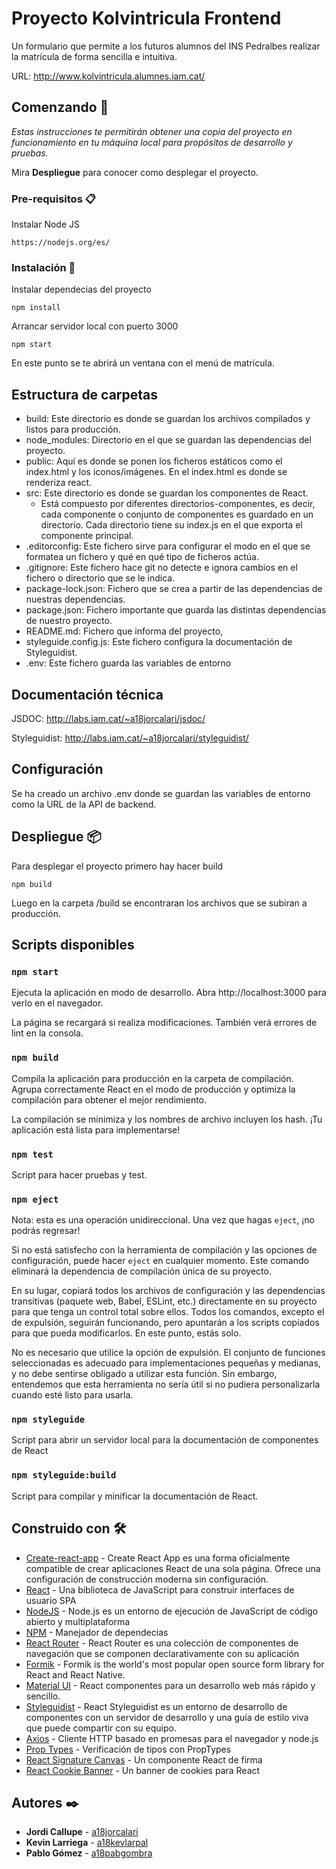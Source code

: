 # Proyecto Kolvintricula Frontend

Un formulario que permite a los futuros alumnos del INS Pedralbes realizar la matrícula de forma sencilla e intuitiva.

URL: http://www.kolvintricula.alumnes.iam.cat/

## Comenzando 🚀

_Estas instrucciones te permitirán obtener una copia del proyecto en funcionamiento en tu máquina local para propósitos de desarrollo y pruebas._

Mira **Despliegue** para conocer como desplegar el proyecto.

### Pre-requisitos 📋

Instalar Node JS

```
https://nodejs.org/es/
```

### Instalación 🔧

Instalar dependecias del proyecto

```
npm install
```

Arrancar servidor local con puerto 3000

```
npm start
```

En este punto se te abrirá un ventana con el menú de matrícula.

## Estructura de carpetas

- build: Este directorio es donde se guardan los archivos compilados y listos para producción.
- node_modules: Directorio en el que se guardan las dependencias del proyecto.
- public: Aquí es donde se ponen los ficheros estáticos como el index.html y los iconos/imágenes. En el index.html es donde se renderiza react.
- src: Este directorio es donde se guardan los componentes de React.
  - Está compuesto por diferentes directorios-componentes, es decir, cada componente o conjunto de componentes es guardado en un directorio. Cada directorio tiene su index.js en el que exporta el componente principal.
- .editorconfig: Este fichero sirve para configurar el modo en el que se formatea un fichero y qué en qué tipo de ficheros actúa.
- .gitignore: Este fichero hace git no detecte e ignora cambios en el fichero o directorio que se le indica.
- package-lock.json: Fichero que se crea a partir de las dependencias de nuestras dependencias.
- package.json: Fichero importante que guarda las distintas dependencias de nuestro proyecto.
- README.md: Fichero que informa del proyecto,
- styleguide.config.js: Este fichero configura la documentación de Styleguidist.
- .env: Este fichero guarda las variables de entorno

## Documentación técnica

JSDOC: http://labs.iam.cat/~a18jorcalari/jsdoc/

Styleguidist: http://labs.iam.cat/~a18jorcalari/styleguidist/

## Configuración

Se ha creado un archivo .env donde se guardan las variables de entorno como la URL de la API de backend.

## Despliegue 📦

Para desplegar el proyecto primero hay hacer build

```
npm build
```

Luego en la carpeta /build se encontraran los archivos que se subiran a producción.

## Scripts disponibles

### `npm start`

Ejecuta la aplicación en modo de desarrollo.
Abra http://localhost:3000 para verlo en el navegador.

La página se recargará si realiza modificaciones.
También verá errores de lint en la consola.

### `npm build`

Compila la aplicación para producción en la carpeta de compilación.
Agrupa correctamente React en el modo de producción y optimiza la compilación para obtener el mejor rendimiento.

La compilación se minimiza y los nombres de archivo incluyen los hash.
¡Tu aplicación está lista para implementarse!

### `npm test`

Script para hacer pruebas y test.

### `npm eject`

Nota: esta es una operación unidireccional. Una vez que hagas `eject`, ¡no podrás regresar!

Si no está satisfecho con la herramienta de compilación y las opciones de configuración, puede hacer `eject` en cualquier momento. Este comando eliminará la dependencia de compilación única de su proyecto.

En su lugar, copiará todos los archivos de configuración y las dependencias transitivas (paquete web, Babel, ESLint, etc.) directamente en su proyecto para que tenga un control total sobre ellos. Todos los comandos, excepto el de expulsión, seguirán funcionando, pero apuntarán a los scripts copiados para que pueda modificarlos. En este punto, estás solo.

No es necesario que utilice la opción de expulsión. El conjunto de funciones seleccionadas es adecuado para implementaciones pequeñas y medianas, y no debe sentirse obligado a utilizar esta función. Sin embargo, entendemos que esta herramienta no sería útil si no pudiera personalizarla cuando esté listo para usarla.

### `npm styleguide`

Script para abrir un servidor local para la documentación de componentes de React

### `npm styleguide:build`

Script para compilar y minificar la documentación de React.

## Construido con 🛠️

- [Create-react-app](https://create-react-app.dev/) - Create React App es una forma oficialmente compatible de crear aplicaciones React de una sola página. Ofrece una configuración de construcción moderna sin configuración.
- [React](https://es.reactjs.org/) - Una biblioteca de JavaScript para construir interfaces de usuario SPA
- [NodeJS](https://nodejs.org/en/) - Node.js es un entorno de ejecución de JavaScript de código abierto y multiplataforma
- [NPM](https://www.npmjs.com/) - Manejador de dependecias
- [React Router](https://reactrouter.com/) - React Router es una colección de componentes de navegación que se componen declarativamente con su aplicación
- [Formik](https://formik.org/) - Formik is the world's most popular open source form library for React and React Native.
- [Material UI](https://material-ui.com/) - React componentes para un desarrollo web más rápido y sencillo.
- [Styleguidist](https://github.com/styleguidist/react-styleguidist) - React Styleguidist es un entorno de desarrollo de componentes con un servidor de desarrollo y una guía de estilo viva que puede compartir con su equipo.
- [Axios](https://github.com/axios/axios) - Cliente HTTP basado en promesas para el navegador y node.js
- [Prop Types](https://es.reactjs.org/docs/typechecking-with-proptypes.html) - Verificación de tipos con PropTypes
- [React Signature Canvas](https://github.com/agilgur5/react-signature-canvas) - Un componente React de firma
- [React Cookie Banner](https://github.com/buildo/react-cookie-banner/) - Un banner de cookies para React

## Autores ✒️

- **Jordi Callupe** - [a18jorcalari](https://github.com/a18jorcalari)
- **Kevin Larriega** - [a18kevlarpal](https://github.com/kevinlarriega)
- **Pablo Gómez** - [a18pabgombra](https://github.com/PabloGomezB)
